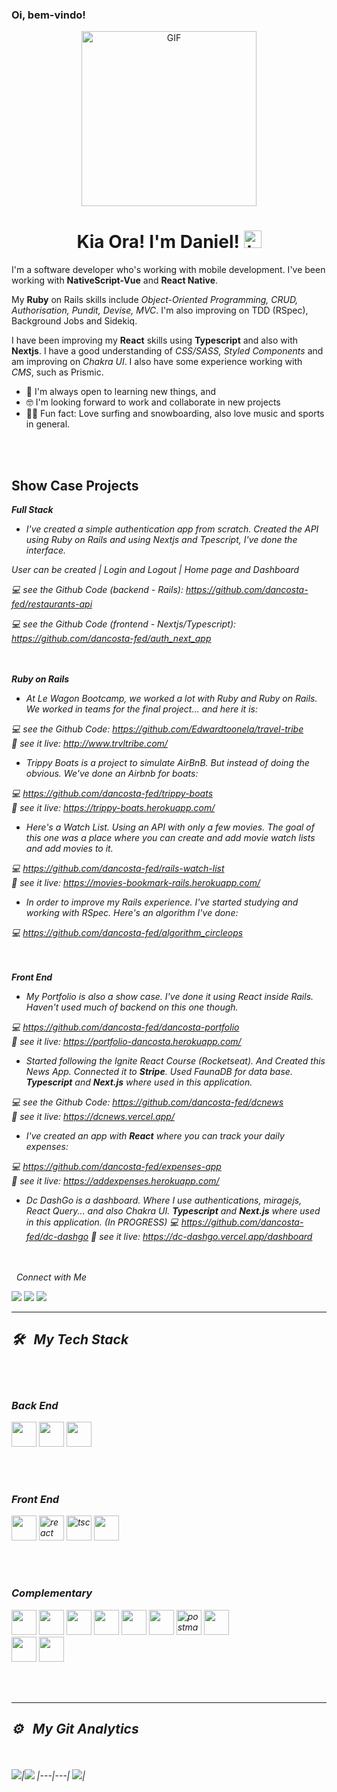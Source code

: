 ### Oi, bem-vindo!

<!--
**dancosta-fed/dancosta-fed** is a ✨ _special_ ✨ repository because its `README.md` (this file) appears on your GitHub profile.

Here are some ideas to get you started:

- 🔭 I’m currently working on ...
- 🌱 I’m currently learning ...
- 👯 I’m looking to collaborate on ...
- 🤔 I’m looking for help with ...
- 💬 Ask me about ...
- 📫 How to reach me: ...
- 😄 Pronouns: ...
- ⚡ Fun fact: ...
-->

<p align="center">
<img alt="GIF" src="https://res.cloudinary.com/dognkye6x/image/upload/v1648764656/Animation-01_rrxavb.gif" height="280" />
 <p/>
<h1 align="center"> Kia Ora! I'm Daniel! <img src="https://user-images.githubusercontent.com/1303154/88677602-1635ba80-d120-11ea-84d8-d263ba5fc3c0.gif" width="28px" alt="hi"></h1>

I'm a software developer who's working with mobile development. I've been working with <b>NativeScript-Vue</b> and <b>React Native</b>.

My  <b>Ruby</b> on Rails skills include <em>Object-Oriented Programming, CRUD, Authorisation, Pundit, Devise, MVC</em>. I'm also improving on TDD (RSpec), Background Jobs and Sidekiq.

I have been improving my <b>React</b> skills using <b>Typescript</b> and also with <b>Nextjs</b>. I have a good understanding of  <em>CSS/SASS, Styled Components</em> and am improving on <em>Chakra UI</em>. I also have some experience working with <em>CMS</em>, such as Prismic.


- 🔭 I'm always open to learning new things, and
- 🤓 I'm looking forward to work and collaborate in new projects
- 🏄‍♂‍ Fun fact: Love surfing and snowboarding, also love music and sports in general.

<br><br>
## Show Case Projects

<i><strong>Full Stack</strong><i/>
 - I've created a simple authentication app from scratch. Created the API using Ruby on Rails and using Nextjs and Tpescript, I've done the interface.
 
 User can be created | Login and Logout | Home page and Dashboard
 
 💻 see the Github Code (backend - Rails): https://github.com/dancosta-fed/restaurants-api
 
 💻 see the Github Code (frontend - Nextjs/Typescript): https://github.com/dancosta-fed/auth_next_app
 
 <br><br>
<i><strong>Ruby on Rails</strong><i/>

- At Le Wagon Bootcamp, we worked a lot with Ruby and Ruby on Rails. We worked in teams for the final project... and here it is:

 💻 see the Github Code: https://github.com/Edwardtoonela/travel-tribe<br>
 👀 see it live: http://www.trvltribe.com/
 
 - Trippy Boats is a project to simulate AirBnB. But instead of doing the obvious. We've done an Airbnb for boats:
 
  💻  https://github.com/dancosta-fed/trippy-boats<br>
  👀 see it live: https://trippy-boats.herokuapp.com/
 
 - Here's a Watch List. Using an API with only a few movies. The goal of this one was a place where you can create and add movie watch lists and add movies to it.
 
  💻  https://github.com/dancosta-fed/rails-watch-list<br>
  👀 see it live: https://movies-bookmark-rails.herokuapp.com/
 
 - In order to improve my Rails experience. I've started studying and working with RSpec. Here's an algorithm I've done:
 
  💻  https://github.com/dancosta-fed/algorithm_circleops
 
 
 <br><br>
 <i><strong>Front End</strong><i/>
  

  - My Portfolio is also a show case. I've done it using React inside Rails. Haven't used much of backend on this one though.
  
  💻  https://github.com/dancosta-fed/dancosta-portfolio<br>
  👀 see it live: https://portfolio-dancosta.herokuapp.com/
  
  - Started following the Ignite React Course (Rocketseat). And Created this News App. Connected it to <strong>Stripe</strong>. Used FaunaDB for data base. <strong>Typescript</strong> and <strong>Next.js</strong> where used in this application.

  💻 see the Github Code: https://github.com/dancosta-fed/dcnews<br>
  👀 see it live: https://dcnews.vercel.app/

  - I've created an app with <strong>React</strong> where you can track your daily expenses:
  
  💻  https://github.com/dancosta-fed/expenses-app<br>
  👀 see it live: https://addexpenses.herokuapp.com/
  
  - Dc DashGo is a dashboard. Where I use authentications, miragejs, React Query... and also Chakra UI. <strong>Typescript</strong> and <strong>Next.js</strong> where used in this application. (In PROGRESS)
  💻  https://github.com/dancosta-fed/dc-dashgo
  👀 see it live: https://dc-dashgo.vercel.app/dashboard
  
  
<br><br>
&nbsp; Connect with Me

 <a href = "mailto:dancosta.id@gmail.com"><img src="https://img.shields.io/badge/-Gmail-%23333?style=for-the-badge&logo=gmail&logoColor=white" target="_blank"></a>
 <a href="https://www.linkedin.com/in/daniel-costa-dev" target="_blank"><img src="https://img.shields.io/badge/-LinkedIn-%230077B5?style=for-the-badge&logo=linkedin&logoColor=white" target="_blank"></a>
 <a href="https://instagram.com/_dancosta_" target="_blank"><img src="https://img.shields.io/badge/-Instagram-%23E4405F?style=for-the-badge&logo=instagram&logoColor=white" target="_blank"></a>
<hr>

## 🛠 &nbsp; My Tech Stack
<br><br>

  
  ### Back End
<img src="https://cdn.jsdelivr.net/gh/devicons/devicon/icons/rails/rails-original-wordmark.svg" width=40 /> 
<img src="https://cdn.jsdelivr.net/gh/devicons/devicon/icons/ruby/ruby-original-wordmark.svg" width=40 />
<img src="https://cdn.jsdelivr.net/gh/devicons/devicon/icons/postgresql/postgresql-original-wordmark.svg" width=40 /> 

<br><br>
### Front End
<img src="https://cdn.jsdelivr.net/gh/devicons/devicon/icons/javascript/javascript-original.svg" width=40 /> 
<img src="https://cdn.jsdelivr.net/gh/devicons/devicon/icons/react/react-original.svg" alt="react" width="40"/>
<img src="https://cdn.jsdelivr.net/gh/devicons/devicon/icons/typescript/typescript-original.svg" alt="tsc" width="40"/>
<img src="https://cdn.jsdelivr.net/gh/devicons/devicon/icons/nextjs/nextjs-original.svg" width="40"/>

<br><br>
### Complementary
<img src="https://cdn.jsdelivr.net/gh/devicons/devicon/icons/html5/html5-original-wordmark.svg" width=40 /> 
<img src="https://cdn.jsdelivr.net/gh/devicons/devicon/icons/sass/sass-original.svg" width=40 /> 
<img src="https://cdn.jsdelivr.net/gh/devicons/devicon/icons/css3/css3-original-wordmark.svg" width=40 /> 
<img src="https://cdn.jsdelivr.net/gh/devicons/devicon/icons/bootstrap/bootstrap-original-wordmark.svg" width=40 />
<img src="https://cdn.jsdelivr.net/gh/devicons/devicon/icons/git/git-original.svg" width=40 /> 
<img src="https://cdn.jsdelivr.net/gh/devicons/devicon/icons/heroku/heroku-plain-wordmark.svg" width=40 /> 
<img src="https://www.vectorlogo.zone/logos/getpostman/getpostman-icon.svg" alt="postman" width="40" />
<img src="https://cdn.jsdelivr.net/gh/devicons/devicon/icons/figma/figma-original.svg" width="40"/>
<br>
<img src="https://cdn.jsdelivr.net/gh/devicons/devicon/icons/git/git-original-wordmark.svg" width="40"/>
<img src="https://cdn.jsdelivr.net/gh/devicons/devicon/icons/github/github-original.svg" width="40"/>

<br><br>
<hr>

## ⚙️ &nbsp; My Git Analytics

<br><br>
<img src="https://github-readme-stats.vercel.app/api?username=dancosta-fed&&show_icons=true&count_private=true&theme=github_dark">|<img src="https://github-readme-streak-stats.herokuapp.com/?user=dancosta-fed&theme=blueberry_duo"/>
|---|---|
<img src="https://github-readme-stats.vercel.app/api/top-langs/?username=dancosta-fed&layout=compact&theme=github_dark"/>|
